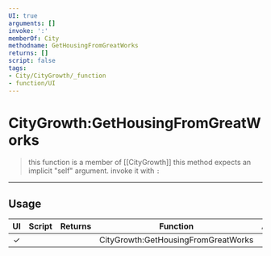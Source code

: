 ```yaml
---
UI: true
arguments: []
invoke: ':'
memberOf: City
methodname: GetHousingFromGreatWorks
returns: []
script: false
tags:
- City/CityGrowth/_function
- function/UI
---
```

# CityGrowth:GetHousingFromGreatWorks
> this function is a member of [[CityGrowth]]
> this method expects an implicit "self" argument. invoke it with `:`
-----
## Usage
|  UI | Script | Returns | Function | Arguments |
|:---:|:------:|-------:|:--------:|:---------|
|✓| ||CityGrowth:GetHousingFromGreatWorks||
